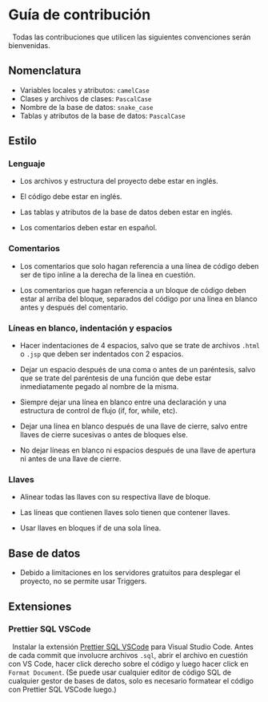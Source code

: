 # Guía de contribución

&nbsp;
Todas las contribuciones que utilicen las siguientes convenciones serán bienvenidas.

## Nomenclatura

- Variables locales y atributos: `camelCase`
- Clases y archivos de clases: `PascalCase`
- Nombre de la base de datos: `snake_case`
- Tablas y atributos de la base de datos: `PascalCase`

## Estilo

### Lenguaje

- Los archivos y estructura del proyecto debe estar en inglés.

- El código debe estar en inglés.

- Las tablas y atributos de la base de datos deben estar en inglés.

- Los comentarios deben estar en español.

### Comentarios

- Los comentarios que solo hagan referencia a una línea de código deben ser de tipo inline a la derecha de la linea en cuestión.

- Los comentarios que hagan referencia a un bloque de código deben estar al arriba del bloque, separados del código por una línea en blanco antes y después del comentario.

### Líneas en blanco, indentación y espacios

- Hacer indentaciones de 4 espacios, salvo que se trate de archivos `.html` o `.jsp` que deben ser indentados con 2 espacios.

- Dejar un espacio después de una coma o antes de un paréntesis, salvo que se trate del paréntesis de una función que debe estar inmediatamente pegado al nombre de la misma.

- Siempre dejar una línea en blanco entre una declaración y una estructura de control de flujo (if, for, while, etc).

- Dejar una línea en blanco después de una llave de cierre, salvo entre llaves de cierre sucesivas o antes de bloques else.

- No dejar líneas en blanco ni espacios después de una llave de apertura ni antes de una llave de cierre.

### Llaves

- Alinear todas las llaves con su respectiva llave de bloque.

- Las líneas que contienen llaves solo tienen que contener llaves.

- Usar llaves en bloques if de una sola línea.

## Base de datos

- Debido a limitaciones en los servidores gratuitos para desplegar el proyecto, no se permite usar Triggers.

## Extensiones

### Prettier SQL VSCode

&nbsp;
Instalar la extensión [Prettier SQL VSCode](https://marketplace.visualstudio.com/items?itemName=inferrinizzard.prettier-sql-vscode) para Visual Studio Code. Antes de cada commit que involucre archivos `.sql`, abrir el archivo en cuestión con VS Code, hacer click derecho sobre el código y luego hacer click en `Format Document`. (Se puede usar cualquier editor de código SQL de cualquier gestor de bases de datos, solo es necesario formatear el código con Prettier SQL VSCode luego.)